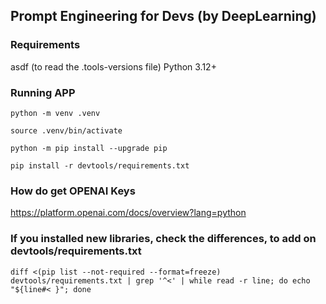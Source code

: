 ## Prompt Engineering for Devs (by DeepLearning)

### Requirements
asdf (to read the .tools-versions file)
Python 3.12+

### Running APP
```shell
python -m venv .venv
```

```shell
source .venv/bin/activate
```

```shell
python -m pip install --upgrade pip
```

```shell
pip install -r devtools/requirements.txt
```

### How do get OPENAI Keys
https://platform.openai.com/docs/overview?lang=python

### If you installed new libraries, check the differences, to add on devtools/requirements.txt
```shell
diff <(pip list --not-required --format=freeze) devtools/requirements.txt | grep '^<' | while read -r line; do echo "${line#< }"; done
```